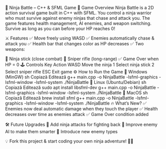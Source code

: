 🥷 Ninja Battle – C++ & SFML Game
📜 Game Overview
Ninja Battle is a 2D action survival game built in C++ with SFML. You control a ninja warrior who must survive against enemy ninjas that chase and attack you. The game features health management, AI enemies, and weapon switching. Survive as long as you can before your HP reaches 0!

⚔️ Features
✅ Move freely using WASD
✅ Enemies automatically chase & attack you
✅ Health bar that changes color as HP decreases
✅ Two weapons:

🥋 Ninja stick (close combat)
🔫 Sniper rifle (long-range)
✅ Game Over when HP = 0
🕹️ Controls
Key	Action
WASD	Move the ninja
1	Select ninja stick
2	Select sniper rifle
ESC	Exit game
⚙️ How to Run the Game
🔹 Windows (MinGW)
sh
Copiază
Editează
g++ main.cpp -o NinjaBattle -lsfml-graphics -lsfml-window -lsfml-system
./NinjaBattle
🔹 Linux (Ubuntu/Debian)
sh
Copiază
Editează
sudo apt install libsfml-dev
g++ main.cpp -o NinjaBattle -lsfml-graphics -lsfml-window -lsfml-system
./NinjaBattle
🔹 MacOS
sh
Copiază
Editează
brew install sfml
g++ main.cpp -o NinjaBattle -lsfml-graphics -lsfml-window -lsfml-system
./NinjaBattle
🔥 What’s New?
✅ Enemies now deal automatic damage when they touch the player
✅ Health decreases over time as enemies attack
✅ Game Over condition added

🛠️ Future Upgrades
🚀 Add ninja attacks for fighting back
🚀 Improve enemy AI to make them smarter
🚀 Introduce new enemy types

💡 Fork this project & start coding your own ninja adventure! 🥷🔥


